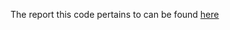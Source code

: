 The report this code pertains to can be found [here](https://traffic-stop-policy-ramsey-county.justiceinnovationlab.org/)
